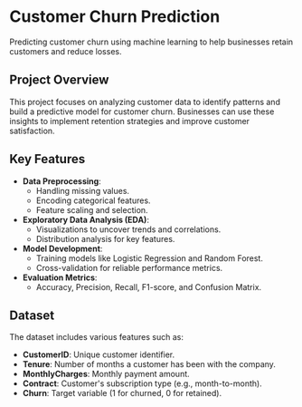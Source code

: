 # Customer Churn Prediction

Predicting customer churn using machine learning to help businesses retain customers and reduce losses.

## Project Overview

This project focuses on analyzing customer data to identify patterns and build a predictive model for customer churn. Businesses can use these insights to implement retention strategies and improve customer satisfaction.

## Key Features

- **Data Preprocessing**:
  - Handling missing values.
  - Encoding categorical features.
  - Feature scaling and selection.
- **Exploratory Data Analysis (EDA)**:
  - Visualizations to uncover trends and correlations.
  - Distribution analysis for key features.
- **Model Development**:
  - Training models like Logistic Regression and Random Forest.
  - Cross-validation for reliable performance metrics.
- **Evaluation Metrics**:
  - Accuracy, Precision, Recall, F1-score, and Confusion Matrix.

## Dataset

The dataset includes various features such as:
- **CustomerID**: Unique customer identifier.
- **Tenure**: Number of months a customer has been with the company.
- **MonthlyCharges**: Monthly payment amount.
- **Contract**: Customer's subscription type (e.g., month-to-month).
- **Churn**: Target variable (1 for churned, 0 for retained).
